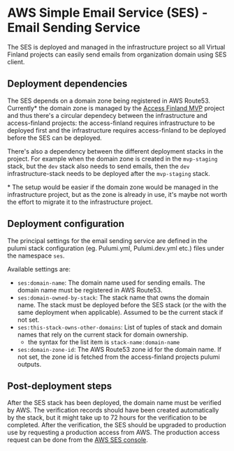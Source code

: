 # AWS Simple Email Service (SES) - Email Sending Service

The SES is deployed and managed in the infrastructure project so all Virtual Finland projects can easily send emails from organization domain using SES client.

## Deployment dependencies

The SES depends on a domain zone being registered in AWS Route53. Currently\* the domain zone is managed by the [Access Finland MVP](https://github.com/Virtual-Finland-Development/access-finland) project and thus there's a circular dependecy between the infrastructure and access-finland projects: the access-finland requires infrastructure to be deployed first and the infrastructure requires access-finland to be deployed before the SES can be deployed.

There's also a dependency between the different deployment stacks in the project. For example when the domain zone is created in the `mvp-staging` stack, but the `dev` stack also needs to send emails, then the `dev` infrastructure-stack needs to be deployed after the `mvp-staging` stack. 

\* The setup would be easier if the domain zone would be managed in the infrastructure project, but as the zone is already in use, it's maybe not worth the effort to migrate it to the infrastructure project.

## Deployment configuration

The principal settings for the email sending service are defined in the pulumi stack configuration (eg. Pulumi.yml, Pulumi.dev.yml etc.) files under the namespace `ses`. 

Available settings are:

- `ses:domain-name`: The domain name used for sending emails. The domain name must be registered in AWS Route53.
- `ses:domain-owned-by-stack`: The stack name that owns the domain name. The stack must be deployed before the SES stack (or the with the same deployment when applicable). Assumed to be the current stack if not set.
- `ses:this-stack-owns-other-domains`: List of tuples of stack and domain names that rely on the current stack for domain ownership.
  - the syntax for the list item is `stack-name:domain-name`
- `ses:domain-zone-id`: The AWS Route53 zone id for the domain name. If not set, the zone id is fetched from the access-finland projects pulumi outputs.

## Post-deployment steps

After the SES stack has been deployed, the domain name must be verified by AWS. The verification records should have been created automatically by the stack, but it might take up to 72 hours for the verification to be completed. After the verification, the SES should be upgraded to production use by requesting a production access from AWS. The production access request can be done from the [AWS SES console](https://console.aws.amazon.com/ses/).